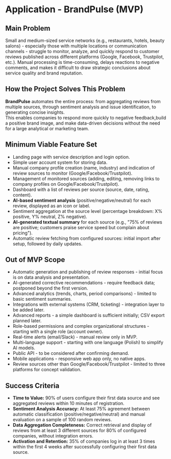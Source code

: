 # Application - BrandPulse (MVP)

## Main Problem

Small and medium-sized service networks (e.g., restaurants, hotels, beauty salons) - especially those with multiple locations or
communication channels - struggle to monitor, analyze, and quickly respond to customer reviews published across different platforms
(Google, Facebook, Trustpilot, etc.). Manual processing is time-consuming, delays reactions to negative comments, and makes it
difficult to draw strategic conclusions about service quality and brand reputation.

## How the Project Solves This Problem

**BrandPulse** automates the entire process: from aggregating reviews from multiple sources, through sentiment analysis and issue
identification, to generating concise insights.\
This enables companies to respond more quickly to negative feedback,build a positive brand image, and make data-driven decisions without
the need for a large analytical or marketing team.

## Minimum Viable Feature Set

-   Landing page with service description and login option.
-   Simple user account system for storing data.
-   Manual company profile creation (name, industry) and indication of review sources to monitor (Google/Facebook/Trustpilot).
-   Management of monitored sources (adding, editing, removing links to company profiles on Google/Facebook/Trustpilot).
-   Dashboard with a list of reviews per source (source, date, rating, content).
-   **AI-based sentiment analysis** (positive/negative/neutral) for each review, displayed as an icon or label.
-   Sentiment aggregation at the source level (percentage breakdown: X% positive, Y% neutral, Z% negative).
-   **AI-generated textual summary** for each source (e.g., "75% of reviews are positive; customers praise service speed but complain
    about pricing").
-   Automatic review fetching from configured sources: initial import after setup, followed by daily updates.

## Out of MVP Scope

-   Automatic generation and publishing of review responses - initial focus is on data analysis and presentation.
-   AI-generated corrective recommendations - require feedback data; postponed beyond the first version.
-   Advanced analytics (trends, charts, period comparisons) - limited to basic sentiment summaries.
-   Integrations with external systems (CRM, ticketing) - integration layer to be added later.
-   Advanced reports - a simple dashboard is sufficient initially; CSV export planned later.
-   Role-based permissions and complex organizational structures - starting with a single role (account owner).
-   Real-time alerts (email/Slack) - manual review only in MVP.
-   Multi-language support - starting with one language (Polish) to simplify AI models.
-   Public API - to be considered after confirming demand.
-   Mobile applications - responsive web app only, no native apps.
-   Review sources other than Google/Facebook/Trustpilot - limited to three platforms for concept validation.

## Success Criteria

-   **Time to Value:** 90% of users configure their first data source and see aggregated reviews within 10 minutes of registration.
-   **Sentiment Analysis Accuracy:** At least 75% agreement between automatic classification (positive/negative/neutral) and manual
    evaluation on a sample of 100 random reviews.
-   **Data Aggregation Completeness:** Correct retrieval and display of reviews from at least 3 different sources for 80% of configured
    companies, without integration errors.
-   **Activation and Retention:** 35% of companies log in at least 3 times within the first 4 weeks after successfully configuring their
    first data source.
